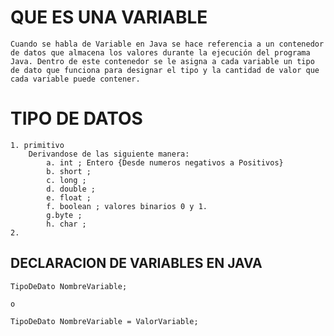 # QUE ES UNA VARIABLE
    Cuando se habla de Variable en Java se hace referencia a un contenedor de datos que almacena los valores durante la ejecución del programa Java. Dentro de este contenedor se le asigna a cada variable un tipo de dato que funciona para designar el tipo y la cantidad de valor que cada variable puede contener.

# TIPO DE DATOS
    1. primitivo
        Derivandose de las siguiente manera:
            a. int ; Entero {Desde numeros negativos a Positivos}
            b. short ; 
            c. long ;
            d. double ;
            e. float ;
            f. boolean ; valores binarios 0 y 1.
            g.byte ; 
            h. char ;
    2.  

## DECLARACION DE VARIABLES EN JAVA
    TipoDeDato NombreVariable;
    
    o

    TipoDeDato NombreVariable = ValorVariable;


